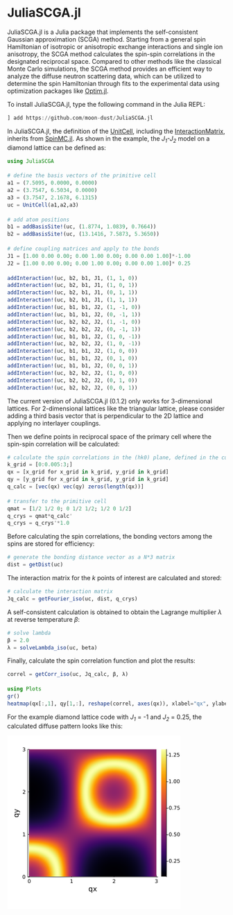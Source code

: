 # JuliaSCGA.jl
JuliaSCGA.jl is a Julia package that implements the self-consistent Gaussian approximation (SCGA) method. Starting from a general spin Hamiltonian of isotropic or anisotropic exchange interactions and single ion anisotropy, the SCGA method calculates the spin-spin correlations in the designated reciprocal space. Compared to other methods like the classical Monte Carlo simulations, the SCGA method provides an efficient way to analyze the diffuse neutron scattering data, which can be utilized to determine the spin Hamiltonian through fits to the experimental data using optimization packages like [Optim.jl](https://github.com/JuliaNLSolvers/Optim.jl/).

To install JuliaSCGA.jl, type the following command in the Julia REPL:
```julia
] add https://github.com/moon-dust/JuliaSCGA.jl
```

In JuliaSCGA.jl, the definition of the [UnitCell](src/UnitCell.jl), including the [InteractionMatrix](src/InteractionMatrix.jl), inherits from [SpinMC.jl](https://github.com/fbuessen/SpinMC.jl). As shown in the example, the *J<sub>1</sub>-J<sub>2</sub>* model on a diamond lattice can be defined as:

```julia
using JuliaSCGA

# define the basis vectors of the primitive cell
a1 = (7.5095, 0.0000, 0.0000) 
a2 = (3.7547, 6.5034, 0.0000) 
a3 = (3.7547, 2.1678, 6.1315) 
uc = UnitCell(a1,a2,a3) 

# add atom positions
b1 = addBasisSite!(uc, (1.8774, 1.0839, 0.7664)) 
b2 = addBasisSite!(uc, (13.1416, 7.5873, 5.3650)) 

# define coupling matrices and apply to the bonds
J1 = [1.00 0.00 0.00; 0.00 1.00 0.00; 0.00 0.00 1.00]*-1.00 
J2 = [1.00 0.00 0.00; 0.00 1.00 0.00; 0.00 0.00 1.00]* 0.25

addInteraction!(uc, b2, b1, J1, (1, 1, 0)) 
addInteraction!(uc, b2, b1, J1, (1, 0, 1)) 
addInteraction!(uc, b2, b1, J1, (0, 1, 1)) 
addInteraction!(uc, b2, b1, J1, (1, 1, 1)) 
addInteraction!(uc, b1, b1, J2, (1, -1, 0)) 
addInteraction!(uc, b1, b1, J2, (0, -1, 1)) 
addInteraction!(uc, b2, b2, J2, (1, -1, 0)) 
addInteraction!(uc, b2, b2, J2, (0, -1, 1)) 
addInteraction!(uc, b1, b1, J2, (1, 0, -1)) 
addInteraction!(uc, b2, b2, J2, (1, 0, -1)) 
addInteraction!(uc, b1, b1, J2, (1, 0, 0)) 
addInteraction!(uc, b1, b1, J2, (0, 1, 0)) 
addInteraction!(uc, b1, b1, J2, (0, 0, 1)) 
addInteraction!(uc, b2, b2, J2, (1, 0, 0)) 
addInteraction!(uc, b2, b2, J2, (0, 1, 0)) 
addInteraction!(uc, b2, b2, J2, (0, 0, 1)) 
```
The current version of JuliaSCGA.jl (0.1.2) only works for 3-dimensional lattices. For 2-dimensional lattices like the triangular lattice, please consider adding a third basis vector that is perpendicular to the 2D lattice and applying no interlayer couplings.

Then we define points in reciprocal space of the primary cell where the spin-spin correlation will be calculated:
```julia
# calculate the spin correlations in the (hk0) plane, defined in the cubic cell
k_grid = [0:0.005:3;]
qx = [x_grid for x_grid in k_grid, y_grid in k_grid]
qy = [y_grid for x_grid in k_grid, y_grid in k_grid]
q_calc = [vec(qx) vec(qy) zeros(length(qx))]

# transfer to the primitive cell
qmat = [1/2 1/2 0; 0 1/2 1/2; 1/2 0 1/2]
q_crys = qmat*q_calc'
q_crys = q_crys'*1.0
```

Before calculating the spin correlations, the bonding vectors among the spins are stored for efficiency:
```julia
# generate the bonding distance vector as a N*3 matrix
dist = getDist(uc)
```

The interaction matrix for the *k* points of interest are calculated and stored:
```julia
# calculate the interaction matrix
Jq_calc = getFourier_iso(uc, dist, q_crys)
```

A self-consistent calculation is obtained to obtain the Lagrange multiplier $\lambda$ at reverse temperature $\beta$:
```julia
# solve lambda
β = 2.0
λ = solveLambda_iso(uc, beta)
```
Finally, calculate the spin correlation function and plot the results:
```julia
correl = getCorr_iso(uc, Jq_calc, β, λ)

using Plots
gr()
heatmap(qx[:,1], qy[1,:], reshape(correl, axes(qx)), xlabel="qx", ylabel="qy", aspect_ratio=1, size=(400,400))
```

For the example diamond lattice code with *J<sub>1</sub>* = -1 and *J<sub>2</sub>* = 0.25, the calculated diffuse pattern looks like this:

![](assets/diamond_0p25.png)




